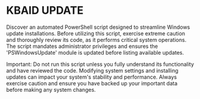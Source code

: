 # KBAID UPDATE


Discover an automated PowerShell script designed to streamline Windows update installations.
Before utilizing this script, exercise extreme caution and thoroughly review its code, as it performs critical system operations. 
The script mandates administrator privileges and ensures the 'PSWindowsUpdate' module is updated before listing available updates. 

Important: Do not run this script unless you fully understand its functionality and have reviewed the code. Modifying system settings and installing updates can impact your system's stability and performance. 
Always exercise caution and ensure you have backed up your important data before making any system changes.
